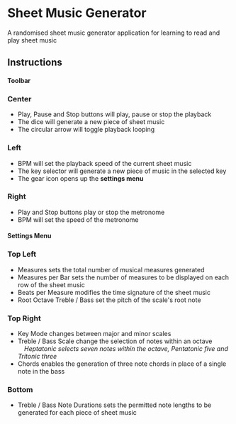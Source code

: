 # Sheet Music Generator
A randomised sheet music generator application for learning to read and play sheet music

## Instructions
#### **Toolbar**
### Center
- Play, Pause and Stop buttons will play, pause or stop the playback
- The dice will generate a new piece of sheet music
- The circular arrow will toggle playback looping

### Left
- BPM will set the playback speed of the current sheet music
- The key selector will generate a new piece of music in the selected key
- The gear icon opens up the **settings menu**

### Right
- Play and Stop buttons play or stop the metronome
- BPM will set the speed of the metronome

#### **Settings Menu**
### Top Left
- Measures sets the total number of musical measures generated
- Measures per Bar sets the number of measures to be displayed on each row of the sheet music
- Beats per Measure modifies the time signature of the sheet music
- Root Octave Treble / Bass set the pitch of the scale's root note

### Top Right
- Key Mode changes between major and minor scales
- Treble / Bass Scale change the selection of notes within an octave \
&emsp;_Heptatonic selects seven notes within the octave, Pentatonic five and Tritonic three_
- Chords enables the generation of three note chords in place of a single note in the bass

### Bottom
- Treble / Bass Note Durations sets the permitted note lengths to be generated for each piece of sheet music
